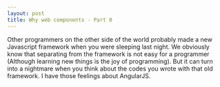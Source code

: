 ```yaml
---
layout: post
title: Why web components - Part 0
---
```


Other programmers on the other side of the world probably 
made a new Javascript framework when you were sleeping last night. 
We obviously know that separating from the framework is not easy for
a programmer (Although learning new things is the joy of programming).
But it can turn into a nightmare when you think about the codes you
wrote with that old framework. I have those feelings about AngularJS.

 